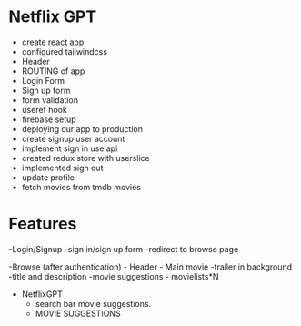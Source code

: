 # Netflix GPT
 

   - create react app
   - configured tailwindcss
   - Header
   - ROUTING of app
   - Login Form
   - Sign up form
   - form validation
   - useref hook
   - firebase setup
   - deploying our app  to production
   - create signup user account
   - implement sign in use api
   - created redux store with userslice
   - implemented sign out
   - update profile
   - fetch movies from tmdb movies


# Features
-Login/Signup
   -sign in/sign up form
   -redirect to browse page

-Browse (after authentication)
     - Header
     - Main movie
         -trailer in background
         -title and description
         -movie suggestions
             - movielists*N
- NetflixGPT
   - search bar movie suggestions.
   - MOVIE SUGGESTIONS
